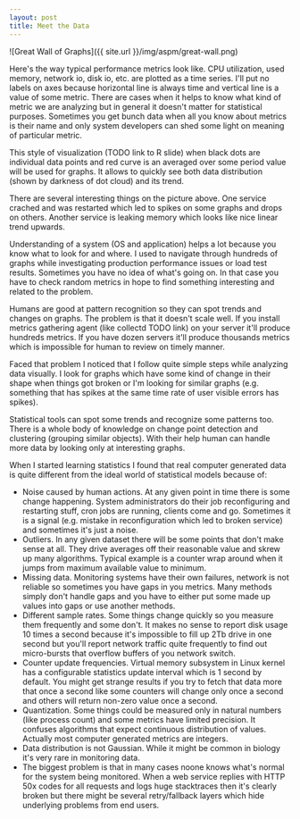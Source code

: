 ```yaml
---
layout: post
title: Meet the Data
---
```


![Great Wall of Graphs]({{ site.url }}/img/aspm/great-wall.png)

Here's the way typical performance metrics look like. CPU utilization, used memory, network io, disk io, etc. are plotted as a time series. I'll put no labels on axes because horizontal line is always time and vertical line is a value of some metric. There are cases when it helps to know what kind of metric we are analyzing but in general it doesn't matter for statistical purposes. Sometimes you get bunch data when all you know about metrics is their name and only system developers can shed some light on meaning of particular metric.

This style of visualization (TODO link to R slide) when black dots are individual data points and red curve is an averaged over some period value will be used for graphs. It allows to quickly see both data distribution (shown by darkness of dot cloud) and its trend.

There are several interesting things on the picture above. One service crached and was restarted which led to spikes on some graphs and drops on others. Another service is leaking memory which looks like nice linear trend upwards.

Understanding of a system (OS and application) helps a lot because you know what to look for and where. I used to navigate through hundreds of graphs while investigating production performance issues or load test results. Sometimes you have no idea of what's going on. In that case you have to check random metrics in hope to find something interesting and related to the problem.

Humans are good at pattern recognition so they can spot trends and changes on graphs. The problem is that it doesn't scale well. If you install metrics gathering agent (like collectd TODO link) on your server it'll produce hundreds metrics. If you have dozen servers it'll produce thousands metrics which is impossible for human to review on timely manner.

Faced that problem I noticed that I follow quite simple steps while analyzing data visually. I look for graphs which have some kind of change in their shape when things got broken or I'm looking for similar graphs (e.g. something that has spikes at the same time rate of user visible errors has spikes).

Statistical tools can spot some trends and recognize some patterns too. There is a whole body of knowledge on change point detection and clustering (grouping similar objects).  With their help human can handle more data by looking only at interesting graphs.

When I started learning statistics I found that real computer generated data is quite different from the ideal world of statistical models because of:

* Noise caused by human actions. At any given point in time there is some change happening. System administrators do their job reconfiguring and restarting stuff, cron jobs are running, clients come and go. Sometimes it is a signal (e.g. mistake in reconfiguration which led to broken service) and sometimes it's just a noise.
* Outliers. In any given dataset there will be some points that don't make sense at all. They drive averages off their reasonable value and skrew up many algorithms. Typical example is a counter wrap around when it jumps from maximum available value to minimum.
* Missing data. Monitoring systems have their own failures, network is not reliable so sometimes you have gaps in you metrics. Many methods simply don't handle gaps and you have to either put some made up values into gaps or use another methods.
* Different sample rates. Some things change quickly so you measure them frequently and some don't. It makes no sense to report disk usage 10 times a second because it's impossible to fill up 2Tb drive in one second but you'll report network traffic quite frequently to find out micro-bursts that overflow buffers of you network switch.
* Counter update frequencies. Virtual memory subsystem in Linux kernel has a configurable statistics update interval which is 1 second by default. You might get strange results if you try to fetch that data more that once a second like some counters will change only once a second and others will return non-zero value once a second.
* Quantization. Some things could be measured only in natural numbers (like process count) and some metrics have limited precision. It confuses algorithms that expect continuous distribution of values. Actually most computer generated metrics are integers.
* Data distribution is not Gaussian. While it might be common in biology it's very rare in monitoring data.
* The biggest problem is that in many cases noone knows what's normal for the system being monitored. When a web service replies with HTTP 50x codes for all requests and logs huge stacktraces then it's clearly broken but there might be several retry/fallback layers which hide underlying problems from end users.

